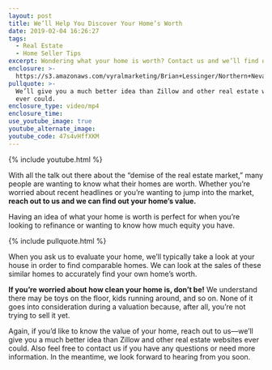 ```yaml
---
layout: post
title: We’ll Help You Discover Your Home’s Worth
date: 2019-02-04 16:26:27
tags:
  - Real Estate
  - Home Seller Tips
excerpt: Wondering what your home is worth? Contact us and we’ll find out!
enclosure: >-
  https://s3.amazonaws.com/vyralmarketing/Brian+Lessinger/Northern+Nevada+Real+Estate-+How+to+Find+Your+Home's+Value.mp4
pullquote: >-
  We’ll give you a much better idea than Zillow and other real estate websites
  ever could.
enclosure_type: video/mp4
enclosure_time:
use_youtube_image: true
youtube_alternate_image:
youtube_code: 47s4vHffXKM
---
```


{% include youtube.html %}

With all the talk out there about the “demise of the real estate market,” many people are wanting to know what their homes are worth. Whether you’re worried about recent headlines or you’re wanting to jump into the market, **reach out to us and we can find out your home’s value.**

Having an idea of what your home is worth is perfect for when you’re looking to refinance or wanting to know how much equity you have.

{% include pullquote.html %}

When you ask us to evaluate your home, we’ll typically take a look at your house in order to find comparable homes. We can look at the sales of these similar homes to accurately find your own home’s worth.

**If you’re worried about how clean your home is, don’t be!** We understand there may be toys on the floor, kids running around, and so on. None of it goes into consideration during a valuation because, after all, you’re not trying to sell it yet.

Again, if you’d like to know the value of your home, reach out to us—we’ll give you a much better idea than Zillow and other real estate websites ever could. Also feel free to contact us if you have any questions or need more information. In the meantime, we look forward to hearing from you soon.